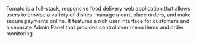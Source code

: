 Tomato is a full-stack, responsive food delivery web application that allows users to browse a variety of dishes, manage a cart, place orders, and make secure payments online. It features a rich user interface for customers and a separate Admin Panel that provides control over menu items and order monitoring
